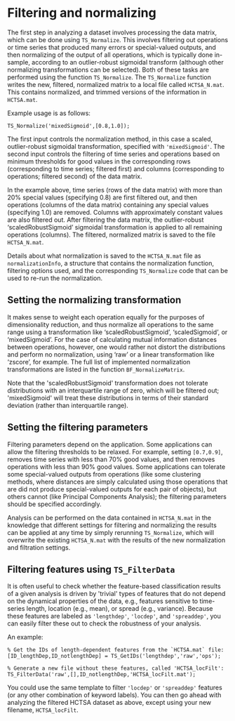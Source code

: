 # Filtering and normalizing

The first step in analyzing a dataset involves processing the data matrix, which can be done using `TS_Normalize`. This involves filtering out operations or time series that produced many errors or special-valued outputs, and then normalizing of the output of all operations, which is typically done in-sample, according to an outlier-robust sigmoidal transform \(although other normalizing transformations can be selected\). Both of these tasks are performed using the function `TS_Normalize`. The `TS_Normalize` function writes the new, filtered, normalized matrix to a local file called `HCTSA_N.mat`. This contains normalized, and trimmed versions of the information in `HCTSA.mat`.

Example usage is as follows:

```text
TS_Normalize('mixedSigmoid',[0.8,1.0]);
```

The first input controls the normalization method, in this case a scaled, outlier-robust sigmoidal transformation, specified with `'mixedSigmoid'`. The second input controls the filtering of time series and operations based on minimum thresholds for good values in the corresponding rows \(corresponding to time series; filtered first\) and columns \(corresponding to operations; filtered second\) of the data matrix.

In the example above, time series \(rows of the data matrix\) with more than 20% special values \(specifying 0.8\) are first filtered out, and then operations \(columns of the data matrix\) containing any special values \(specifying 1.0\) are removed. Columns with approximately constant values are also filtered out. After filtering the data matrix, the outlier-robust ‘scaledRobustSigmoid’ sigmoidal transformation is applied to all remaining operations \(columns\). The filtered, normalized matrix is saved to the file `HCTSA_N.mat`.

Details about what normalization is saved to the `HCTSA_N.mat` file as `normalizationInfo`, a structure that contains the normalization function, filtering options used, and the corresponding `TS_Normalize` code that can be used to re-run the normalization.

## Setting the normalizing transformation

It makes sense to weight each operation equally for the purposes of dimensionality reduction, and thus normalize all operations to the same range using a transformation like ‘scaledRobustSigmoid’, ‘scaledSigmoid’, or ‘mixedSigmoid’. For the case of calculating mutual information distances between operations, however, one would rather not distort the distributions and perform no normalization, using ‘raw’ or a linear transformation like ‘zscore’, for example. The full list of implemented normalization transformations are listed in the function `BF_NormalizeMatrix`.

Note that the 'scaledRobustSigmoid' transformation does not tolerate distributions with an interquartile range of zero, which will be filtered out; 'mixedSigmoid' will treat these distributions in terms of their standard deviation \(rather than interquartile range\).

## Setting the filtering parameters

Filtering parameters depend on the application. Some applications can allow the filtering thresholds to be relaxed. For example, setting `[0.7,0.9]`, removes time series with less than 70% good values, and then removes operations with less than 90% good values.  Some applications can tolerate some special-valued outputs from operations \(like some clustering methods, where distances are simply calculated using those operations that are did not produce special-valued outputs for each pair of objects\), but others cannot \(like Principal Components Analysis\); the filtering parameters should be specified accordingly.

Analysis can be performed on the data contained in `HCTSA_N.mat` in the knowledge that different settings for filtering and normalizing the results can be applied at any time by simply rerunning `TS_Normalize`, which will overwrite the existing `HCTSA_N.mat` with the results of the new normalization and filtration settings.

## Filtering features using `TS_FilterData`

It is often useful to check whether the feature-based classification results of a given analysis is driven by 'trivial' types of features that do not depend on the dynamical properties of the data, e.g., features sensitive to time-series length, location \(e.g., mean\), or spread \(e.g., variance\). Because these features are labeled as `'lengthdep'`, `'locdep'`, and `'spreaddep'`, you can easily filter these out to check the robustness of your analysis.

An example:

```text
% Get the IDs of length-dependent features from the `HCTSA.mat` file:
[ID_lengthDep,ID_notlengthDep] = TS_GetIDs('lengthdep','raw','ops');

% Generate a new file without these features, called 'HCTSA_locFilt':
TS_FilterData('raw',[],ID_notlengthDep,'HCTSA_locFilt.mat');
```

You could use the same template to filter `'locdep'` or `'spreaddep'` features \(or any other combination of keyword labels\). You can then go ahead with analyzing the filtered HCTSA dataset as above, except using your new filename, `HCTSA_locFilt`.

